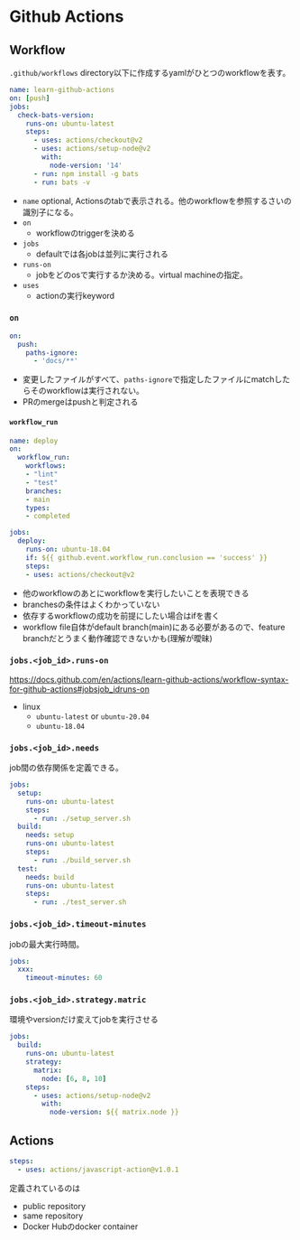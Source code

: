 # Github Actions

## Workflow

`.github/workflows` directory以下に作成するyamlがひとつのworkflowを表す。

```yaml
name: learn-github-actions
on: [push]
jobs:
  check-bats-version:
    runs-on: ubuntu-latest
    steps:
      - uses: actions/checkout@v2
      - uses: actions/setup-node@v2
        with:
          node-version: '14'
      - run: npm install -g bats
      - run: bats -v
```

* `name` optional, Actionsのtabで表示される。他のworkflowを参照するさいの識別子になる。
* `on`
  * workflowのtriggerを決める
* `jobs`
  * defaultでは各jobは並列に実行される
* `runs-on` 
  * jobをどのosで実行するか決める。virtual machineの指定。
* `uses`
  * actionの実行keyword

### `on`

```yaml
on:
  push:
    paths-ignore:
      - 'docs/**'
```

* 変更したファイルがすべて、`paths-ignore`で指定したファイルにmatchしたらそのworkflowは実行されない。
* PRのmergeはpushと判定される

#### `workflow_run`

```yaml
name: deploy
on:
  workflow_run:
    workflows:
    - "lint"
    - "test"
    branches:
    - main
    types:
    - completed

jobs:
  deploy:
    runs-on: ubuntu-18.04
    if: ${{ github.event.workflow_run.conclusion == 'success' }}
    steps:
    - uses: actions/checkout@v2
```

* 他のworkflowのあとにworkflowを実行したいことを表現できる
* branchesの条件はよくわかっていない
* 依存するworkflowの成功を前提にしたい場合はifを書く
* workflow file自体がdefault branch(main)にある必要があるので、feature branchだとうまく動作確認できないかも(理解が曖昧)


### `jobs.<job_id>.runs-on`

https://docs.github.com/en/actions/learn-github-actions/workflow-syntax-for-github-actions#jobsjob_idruns-on

* linux
  * `ubuntu-latest` or `ubuntu-20.04`
  * `ubuntu-18.04`

### `jobs.<job_id>.needs`

job間の依存関係を定義できる。

```yaml
jobs:
  setup:
    runs-on: ubuntu-latest
    steps:
      - run: ./setup_server.sh
  build:
    needs: setup
    runs-on: ubuntu-latest
    steps:
      - run: ./build_server.sh
  test:
    needs: build
    runs-on: ubuntu-latest
    steps:
      - run: ./test_server.sh
```

### `jobs.<job_id>.timeout-minutes`

jobの最大実行時間。

```yaml
jobs:
  xxx:
    timeout-minutes: 60
```

### `jobs.<job_id>.strategy.matric`

環境やversionだけ変えてjobを実行させる

```yaml
jobs:
  build:
    runs-on: ubuntu-latest
    strategy:
      matrix:
        node: [6, 8, 10]
    steps:
      - uses: actions/setup-node@v2
        with:
          node-version: ${{ matrix.node }}
```


## Actions

```yaml
steps:
  - uses: actions/javascript-action@v1.0.1
```

定義されているのは
* public repository
* same repository
* Docker Hubのdocker container
